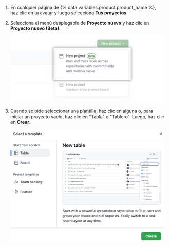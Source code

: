 1. En cualquier página de {% data variables.product.product_name %}, haz clic en tu avatar y luego selecciona **Tus proyectos**.
1. Selecciona el menú desplegable de **Proyecto nuevo** y haz clic en **Proyecto nuevo (Beta)**.

   ![Proyecto nueuvo](/assets/images/help/issues/new_project_beta.png)
1. Cuando se pide seleccionar una plantilla, haz clic en alguna o, para iniciar un proyecto vacío, haz clic en "Tabla" o "Tablero". Luego, haz clic en **Crear**.

   ![Captura de pantalla que muestra el modo de selección de plantilla](/assets/images/help/issues/projects-select-template.png)